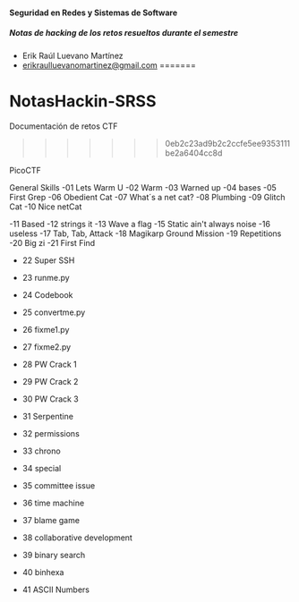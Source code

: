 	
#### Seguridad en Redes y Sistemas de Software
##### Notas de hacking de los retos resueltos durante el semestre

* Erik Raúl Luevano Martínez
* erikraulluevanomartinez@gmail.com
=======
# NotasHackin-SRSS
Documentación de retos CTF
>>>>>>> 0eb2c23ad9b2c2ccfe5ee9353111be2a6404cc8d

PicoCTF

General Skills
-01 Lets Warm U
-02 Warm
-03 Warned up
-04 bases
-05 First Grep
-06 Obedient Cat
-07 What´s a net cat?
-08 Plumbing
-09 Glitch Cat
-10 Nice netCat

-11 Based
-12 strings it
-13 Wave a flag
-15 Static ain't always noise
-16 useless
-17 Tab, Tab, Attack
-18 Magikarp Ground Mission
-19 Repetitions
-20 Big zi
-21 First Find

- 22 Super SSH
- 23 runme.py
- 24 Codebook
- 25 convertme.py
- 26 fixme1.py
- 27 fixme2.py
- 28 PW Crack 1
- 29 PW Crack 2
- 30 PW Crack 3
- 31 Serpentine

- 32 permissions
- 33 chrono
- 34 special
- 35 committee issue
- 36 time machine
- 37 blame game
- 38 collaborative development
- 39 binary search
- 40 binhexa
- 41 ASCII Numbers